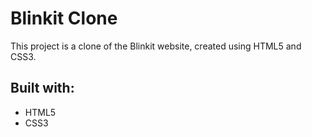 # Blinkit Clone

This project is a clone of the Blinkit website, created using HTML5 and CSS3.

## Built with:
- HTML5
- CSS3

